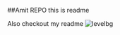 ##Amit REPO
this is readme

Also checkout my readme
![levelbg](https://cloud.githubusercontent.com/assets/11642393/20002620/bf2f3cd4-a2a7-11e6-9411-996f73d9e732.jpg)
